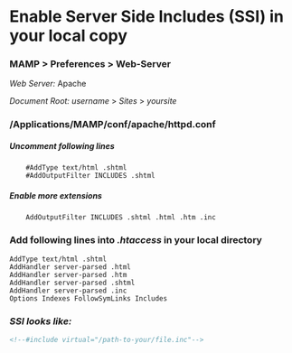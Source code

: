 # Enable Server Side Includes (SSI) in your local copy


### MAMP > Preferences > Web-Server

*Web Server:* Apache

*Document Root:* _username_ > _Sites_ > _yoursite_



### /Applications/MAMP/conf/apache/httpd.conf

##### Uncomment following lines
```
    #AddType text/html .shtml
    #AddOutputFilter INCLUDES .shtml
```
##### Enable more extensions
```
    AddOutputFilter INCLUDES .shtml .html .htm .inc
```    
    
### Add following lines into *.htaccess* in your local directory

```
AddType text/html .shtml
AddHandler server-parsed .html
AddHandler server-parsed .htm
AddHandler server-parsed .shtml
AddHandler server-parsed .inc
Options Indexes FollowSymLinks Includes

```

### _SSI looks like:_

```html
<!--#include virtual="/path-to-your/file.inc"-->
```


